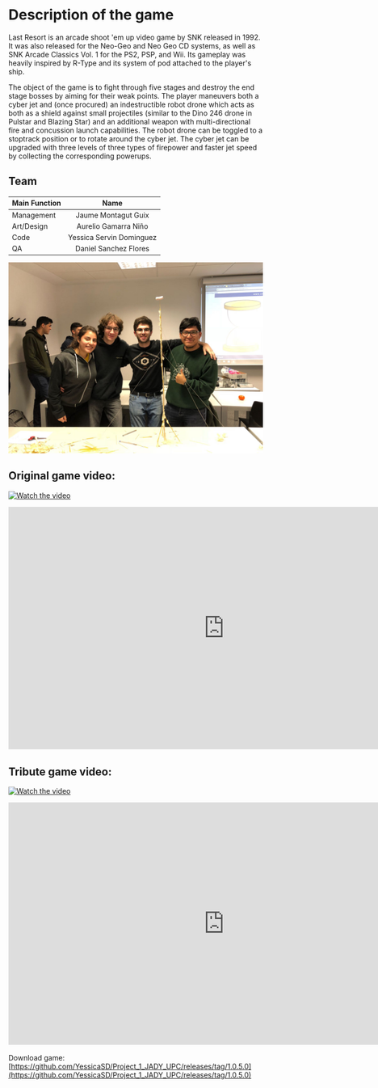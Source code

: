 ﻿# Description of the game
Last Resort is an arcade shoot 'em up video game by SNK released in 1992. It was also released for the Neo-Geo and Neo Geo CD systems, as well as SNK Arcade Classics Vol. 1 for the PS2, PSP, and Wii. Its gameplay was heavily inspired by R-Type and its system of pod attached to the player's ship.

The object of the game is to fight through five stages and destroy the end stage bosses by aiming for their weak points. The player maneuvers both a cyber jet and (once procured) an indestructible robot drone which acts as both as a shield against small projectiles (similar to the Dino 246 drone in Pulstar and Blazing Star) and an additional weapon with multi-directional fire and concussion launch capabilities. The robot drone can be toggled to a stoptrack position or to rotate around the cyber jet. The cyber jet can be upgraded with three levels of three types of firepower and faster jet speed by collecting the corresponding powerups.

## Team

| Main Function	        | Name  | 
| ------------- |:-------------:|
| Management      | Jaume Montagut Guix |
| Art/Design      | Aurelio Gamarra Niño      |
| Code | Yessica Servin Dominguez      |
| QA | Daniel Sanchez Flores      |

![Team JADY](https://raw.githubusercontent.com/Dasanch/Project_1_JADY_UPC/master/docs/Team_JADY.png)

## Original game video:

[![Watch the video](https://www.youtube.com/embed/aybhwlEV0EM)](https://www.youtube.com/embed/aybhwlEV0EM)

<iframe width="854" height="480" src="https://www.youtube.com/embed/aybhwlEV0EM" frameborder="0" allow="autoplay; encrypted-media" allowfullscreen></iframe>

## Tribute game video:

[![Watch the video](https://www.youtube.com/embed/uvoda9_zHeA)](https://www.youtube.com/embed/uvoda9_zHeA)



<iframe width="854" height="480" src="https://www.youtube.com/embed/uvoda9_zHeA" frameborder="0" allow="autoplay; encrypted-media" allowfullscreen></iframe>

Download game: [https://github.com/YessicaSD/Project_1_JADY_UPC/releases/tag/1.0.5.0](https://github.com/YessicaSD/Project_1_JADY_UPC/releases/tag/1.0.5.0)
